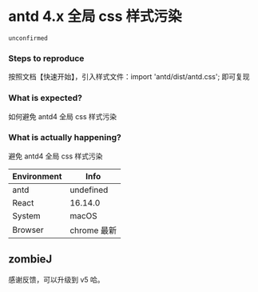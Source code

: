 # antd 4.x 全局 css 样式污染

`unconfirmed`

### Steps to reproduce

按照文档【快速开始】，引入样式文件：import 'antd/dist/antd.css'; 即可复现

### What is expected?

如何避免 antd4 全局 css 样式污染

### What is actually happening?

避免 antd4 全局 css 样式污染

| Environment | Info        |
| ----------- | ----------- |
| antd        | undefined   |
| React       | 16.14.0     |
| System      | macOS       |
| Browser     | chrome 最新 |

<!-- generated by ant-design-issue-helper. DO NOT REMOVE -->

## zombieJ

感谢反馈，可以升级到 v5 哈。
